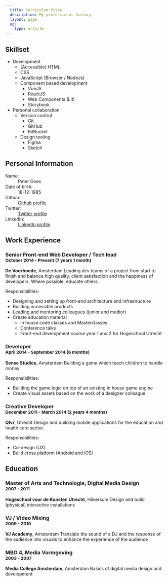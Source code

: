```yaml
---
  title: Curriculum Vitae
  description: My professional history
  layout: page
  og:
    type: article
---
```

<div class="top">
  <div>
    <h2>Skillset</h2>
    <ul>
      <li> Development
        <ul>
          <li>(Accessible) HTML</li>
          <li>CSS</li>
          <li>JavaScript (Browser / NodeJs)</li>
          <li>Component based development
            <ul>
              <li>VueJS</li>
              <li>ReactJS</li>
              <li>Web Components (Lit)</li>
              <li>Storybook</li>
            </ul>
          </li>
        </ul>
      </li>
      <li>Personal collaboration
        <ul>
          <li>Version control
            <ul>
              <li>Git</li>
              <li>GitHub</li>
              <li>BitBucket</li>
            </ul>
          </li>
          <li>Design tooling
            <ul>
              <li>Figma</li>
              <li>Sketch</li>
            <ul>
          </li>
        </ul>
      </li>
    </ul>
  </div>
  <div>
    <h2>Personal Information</h2>
    <dl class="personal-information">
      <dt>Name:</dt><dd>Peter Goes</dd>
      <dt>Date of birth:</dt><dd>18-12-1985</dd>
      <dt>Github:</dt><dd><a href="https://github.com/petergoes">Github profile</a></dd>
      <dt>Twitter:</dt><dd><a href="https://twitter.com/petergoes">Twitter profile</a></dd>
      <dt>LinkedIn:</dt><dd><a href="https://www.linkedin.com/in/pgoes/">LinkedIn profile</a></dd>
    </dl>
  </div>
</div>

## Work Experience

### Senior Front-end Web Developer / Tech lead<br /><small>October 2014 - Present (7 years 1 month)</small>
**De Voorhoede**, Amsterdam
Leading dev teams of a project from start to finish and balance high quality, client satisfaction and the happiness of developers. Where possible, educate others.

Responsibilities:
* Designing and setting up front-end architecture and infrastructure
* Building accessible products
* Leading and mentoring colleagues (junior and medior)
* Create education material
  * In house code classes and Masterclasses
  * Conference talks
  * Front-end development course year 1 and 2 for Hogeschool Utrecht

### Developer<br /><small>April 2014 - September 2014 (6 months)</small>
**Sense Studios**, Amsterdam
Building a game which teach children to handle money

Responsibilities:
* Building the game logic on top of an existing in house game engine
* Create visual assets based on the work of a designer colleague

### Creative Developer<br /><small>December 2011 - March 2014 (2 years 4 months)</small>
**Qlvr**, Utrecht
Design and building mobile applications for the education and health care sector.

Responsibilities:
* Co-design (UX)
* Build cross platform (Android and iOS)

## Education

### Master of Arts and Technologie, Digital Media Design<br /><small>2007 - 2011</small>
**Hogeschool voor de Kunsten Utrecht**, Hilversum
Design and build (physical) interactive installations

### VJ / Video Mixing<br /><small>2009 - 2010</small>
**VJ Academy**, Amsterdam
Translate the sound of a DJ and the response of the audience into visuals to enhance the experience of the audience

### MBO 4, Media Vormgeving<br ><small>2003 - 2007</small>
**Media College Amsterdam**, Amsterdam
Basics of digital media design and development